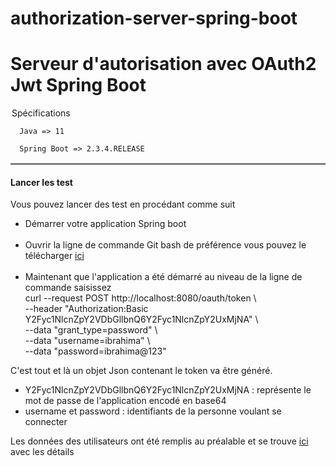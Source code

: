 # authorization-server-spring-boot

<h1> Serveur d'autorisation avec OAuth2 Jwt Spring Boot</h1>
<table border="1">
    <legend>Spécifications</legend>
   
  
      Java => 11

      Spring Boot => 2.3.4.RELEASE

    
  </table>

<p>
  <h4> Lancer les test</h4>
  Vous pouvez lancer des test en procédant comme suit
  <ul>
    <li>Démarrer votre application Spring boot </li> <br>
    <li>Ouvrir la ligne de commande Git bash de préférence vous pouvez le télécharger <a href="https://git-scm.com/downloads">ici</a></li> <br>
    <li>Maintenant que l'application a été démarré au niveau de la ligne de commande saisissez <br>
      curl --request POST http://localhost:8080/oauth/token \<br>
           --header "Authorization:Basic Y2Fyc1NlcnZpY2VDbGllbnQ6Y2Fyc1NlcnZpY2UxMjNA" \<br>
           --data "grant_type=password" \<br>
           --data "username=ibrahima" \<br>
           --data "password=ibrahima@123"
    </li> 
  </ul>
 C'est tout et là un objet Json contenant le token va être généré.
</p>
<p>
 <ul>
    <li><bold> Y2Fyc1NlcnZpY2VDbGllbnQ6Y2Fyc1NlcnZpY2UxMjNA </bold> : représente le mot de passe de l'application encodé en base64 </li>
     <li>username et password : identifiants de la personne voulant se connecter </li>
  </ul>
  
  Les données des utilisateurs ont été remplis au préalable et se trouve <a href="https://github.com/KhalilouLahi-Samb/authorization-server-spring-boot/blob/master/src/main/resources/data.sql"> ici </a> avec les détails
</p>
